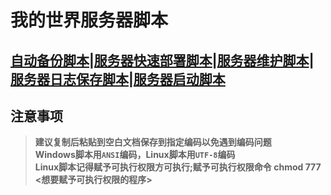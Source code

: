 # 我的世界服务器脚本

## [自动备份脚本](AutoBackup/README.md)|[服务器快速部署脚本](deploy/README.md)|[服务器维护脚本](README)|[服务器日志保存脚本](save_log/README.md)|[服务器启动脚本](server_script/README.md)

## 注意事项
> **建议复制后粘贴到空白文档保存到指定编码以免遇到编码问题**  
> **Windows脚本用`ANSI`编码，Linux脚本用`UTF-8`编码**  
> **Linux脚本记得赋予可执行权限方可执行;赋予可执行权限命令 chmod 777 <想要赋予可执行权限的程序>**  